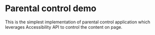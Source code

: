 # Parental control demo 

This is the simplest implementation of parental control application which leverages Accessibility API to control the content on page.
